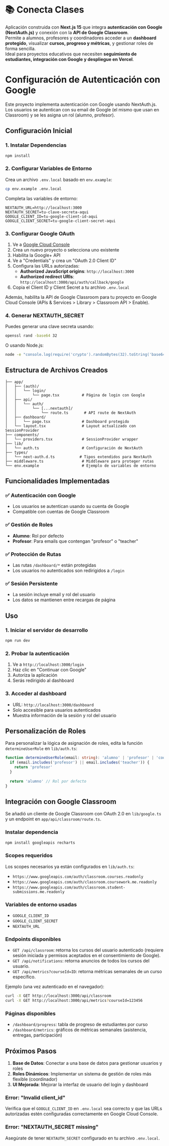 # 📚 Conecta Clases

Aplicación construida con **Next.js 15** que integra **autenticación con Google (NextAuth.js)** y conexión con la **API de Google Classroom**.  
Permite a alumnos, profesores y coordinadores acceder a un **dashboard protegido**, visualizar **cursos, progreso y métricas**, y gestionar roles de forma sencilla.  
Ideal para proyectos educativos que necesiten **seguimiento de estudiantes, integración con Google y despliegue en Vercel**.

# Configuración de Autenticación con Google

Este proyecto implementa autenticación con Google usando NextAuth.js. Los usuarios se autentican con su email de Google (el mismo que usan en Classroom) y se les asigna un rol (alumno, profesor).

## Configuración Inicial

### 1. Instalar Dependencias

```bash
npm install
```

### 2. Configurar Variables de Entorno

Crea un archivo `.env.local` basado en `env.example`:

```bash
cp env.example .env.local
```

Completa las variables de entorno:

```env
NEXTAUTH_URL=http://localhost:3000
NEXTAUTH_SECRET=tu-clave-secreta-aqui
GOOGLE_CLIENT_ID=tu-google-client-id-aqui
GOOGLE_CLIENT_SECRET=tu-google-client-secret-aqui
```

### 3. Configurar Google OAuth

1. Ve a [Google Cloud Console](https://console.cloud.google.com/)
2. Crea un nuevo proyecto o selecciona uno existente
3. Habilita la Google+ API
4. Ve a "Credentials" y crea un "OAuth 2.0 Client ID"
5. Configura las URLs autorizadas:
   - **Authorized JavaScript origins**: `http://localhost:3000`
   - **Authorized redirect URIs**: `http://localhost:3000/api/auth/callback/google`
6. Copia el Client ID y Client Secret a tu archivo `.env.local`

Además, habilita la API de Google Classroom para tu proyecto en Google Cloud Console (APIs & Services > Library > Classroom API > Enable).

### 4. Generar NEXTAUTH_SECRET

Puedes generar una clave secreta usando:

```bash
openssl rand -base64 32
```

O usando Node.js:

```bash
node -e "console.log(require('crypto').randomBytes(32).toString('base64'))"
```

## Estructura de Archivos Creados

```
├── app/
│   ├── (auth)/
│   │   └── login/
│   │       └── page.tsx          # Página de login con Google
│   ├── api/
│   │   └── auth/
│   │       └── [...nextauth]/
│   │           └── route.ts       # API route de NextAuth
│   ├── dashboard/
│   │   └── page.tsx              # Dashboard protegido
│   └── layout.tsx                # Layout actualizado con SessionProvider
├── components/
│   └── providers.tsx             # SessionProvider wrapper
├── lib/
│   └── auth.ts                   # Configuración de NextAuth
├── types/
│   └── next-auth.d.ts           # Tipos extendidos para NextAuth
├── middleware.ts                 # Middleware para proteger rutas
└── env.example                   # Ejemplo de variables de entorno
```

## Funcionalidades Implementadas

### ✅ Autenticación con Google
- Los usuarios se autentican usando su cuenta de Google
- Compatible con cuentas de Google Classroom

### ✅ Gestión de Roles
- **Alumno**: Rol por defecto
- **Profesor**: Para emails que contengan "profesor" o "teacher"

### ✅ Protección de Rutas
- Las rutas `/dashboard/*` están protegidas
- Los usuarios no autenticados son redirigidos a `/login`

### ✅ Sesión Persistente
- La sesión incluye email y rol del usuario
- Los datos se mantienen entre recargas de página

## Uso

### 1. Iniciar el servidor de desarrollo

```bash
npm run dev
```

### 2. Probar la autenticación

1. Ve a `http://localhost:3000/login`
2. Haz clic en "Continuar con Google"
3. Autoriza la aplicación
4. Serás redirigido al dashboard

### 3. Acceder al dashboard

- URL: `http://localhost:3000/dashboard`
- Solo accesible para usuarios autenticados
- Muestra información de la sesión y rol del usuario

## Personalización de Roles

Para personalizar la lógica de asignación de roles, edita la función `determineUserRole` en `lib/auth.ts`:

```typescript
function determineUserRole(email: string): 'alumno' | 'profesor' | 'coordinador' {
  if (email.includes('profesor') || email.includes('teacher')) {
    return 'profesor'
  }
  
  return 'alumno' // Rol por defecto
}
```

## Integración con Google Classroom

Se añadió un cliente de Google Classroom con OAuth 2.0 en `lib/google.ts` y un endpoint en `app/api/classroom/route.ts`.

### Instalar dependencia

```bash
npm install googleapis recharts
```

### Scopes requeridos
Los scopes necesarios ya están configurados en `lib/auth.ts`:

- `https://www.googleapis.com/auth/classroom.courses.readonly`
- `https://www.googleapis.com/auth/classroom.coursework.me.readonly`
- `https://www.googleapis.com/auth/classroom.student-submissions.me.readonly`

### Variables de entorno usadas
- `GOOGLE_CLIENT_ID`
- `GOOGLE_CLIENT_SECRET`
- `NEXTAUTH_URL`

### Endpoints disponibles
- `GET /api/classroom`: retorna los cursos del usuario autenticado (requiere sesión iniciada y permisos aceptados en el consentimiento de Google).
- `GET /api/notifications`: retorna anuncios de todos los cursos del usuario.
- `GET /api/metrics?courseId=ID`: retorna métricas semanales de un curso específico.

Ejemplo (una vez autenticado en el navegador):

```bash
curl -X GET http://localhost:3000/api/classroom
curl -X GET http://localhost:3000/api/metrics?courseId=123456
```

### Páginas disponibles
- `/dashboard/progress`: tabla de progreso de estudiantes por curso
- `/dashboard/metrics`: gráficos de métricas semanales (asistencia, entregas, participación)

## Próximos Pasos

1. **Base de Datos**: Conectar a una base de datos para gestionar usuarios y roles
2. **Roles Dinámicos**: Implementar un sistema de gestión de roles más flexible (coordinador)
3. **UI Mejorada**: Mejorar la interfaz de usuario del login y dashboard


### Error: "Invalid client_id"
Verifica que el `GOOGLE_CLIENT_ID` en `.env.local` sea correcto y que las URLs autorizadas estén configuradas correctamente en Google Cloud Console.

### Error: "NEXTAUTH_SECRET missing"
Asegúrate de tener `NEXTAUTH_SECRET` configurado en tu archivo `.env.local`.
